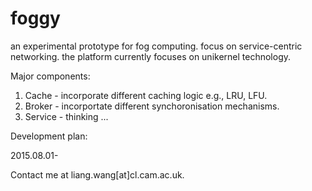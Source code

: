 # foggy
an experimental prototype for fog computing. focus on service-centric networking.
the platform currently focuses on unikernel technology.

Major components:

1. Cache - incorporate different caching logic e.g., LRU, LFU.
2. Broker - incorportate different synchoronisation mechanisms.
3. Service - thinking ...

Development plan:

2015.08.01-

Contact me at liang.wang[at]cl.cam.ac.uk.